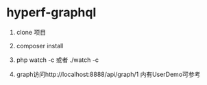 # hyperf-graphql

1. clone 项目

2. composer install

3. php watch -c 或者 ./watch -c

4. graph访问http://localhost:8888/api/graph/1   内有UserDemo可参考
